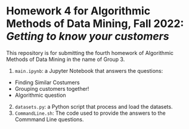 # Homework 4 for Algorithmic Methods of Data Mining, Fall 2022: *Getting to know your customers*
This repository is for submitting the fourth homework of Algorithmic Methods of Data Mining in the name of Group 3.
1. `main.ipynb`: a Jupyter Notebook that answers the questions: 
- Finding Similar Costumers
- Grouping customers together!
- Algorithmic question
2. `datasets.py`: a Python script that process and load the datasets.
3. `CommandLine.sh`: The code used to provide the answers to the Commmand Line questions.
